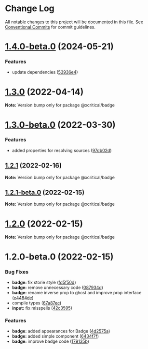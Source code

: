 # Change Log

All notable changes to this project will be documented in this file.
See [Conventional Commits](https://conventionalcommits.org) for commit guidelines.

# [1.4.0-beta.0](https://github.com/xcritical-software/xc-front-kit/compare/@xcritical/badge@1.3.0...@xcritical/badge@1.4.0-beta.0) (2024-05-21)

### Features

- update dependencies ([53936e4](https://github.com/xcritical-software/xc-front-kit/commit/53936e4a6e0d31fd977829525117525cb977a970))

# [1.3.0](https://github.com/xcritical-software/xc-front-kit/compare/@xcritical/badge@1.3.0-beta.0...@xcritical/badge@1.3.0) (2022-04-14)

**Note:** Version bump only for package @xcritical/badge

# [1.3.0-beta.0](https://github.com/xcritical-software/xc-front-kit/compare/@xcritical/badge@1.2.1...@xcritical/badge@1.3.0-beta.0) (2022-03-30)

### Features

- added properties for resolving sources ([97db02d](https://github.com/xcritical-software/xc-front-kit/commit/97db02d3db87f45c151befbdb3d6e43f44d66997))

## [1.2.1](https://github.com/xcritical-software/xc-front-kit/compare/@xcritical/badge@1.2.1-beta.0...@xcritical/badge@1.2.1) (2022-02-16)

**Note:** Version bump only for package @xcritical/badge

## [1.2.1-beta.0](https://github.com/xcritical-software/xc-front-kit/compare/@xcritical/badge@1.2.0...@xcritical/badge@1.2.1-beta.0) (2022-02-15)

**Note:** Version bump only for package @xcritical/badge

# [1.2.0](https://github.com/xcritical-software/xc-front-kit/compare/@xcritical/badge@1.2.0-beta.0...@xcritical/badge@1.2.0) (2022-02-15)

**Note:** Version bump only for package @xcritical/badge

# 1.2.0-beta.0 (2022-02-15)

### Bug Fixes

- **badge:** fix storie style ([fd5f50d](https://github.com/xcritical-software/xc-front-kit/commit/fd5f50d77947462d831c336f211d1b750129dae3))
- **badge:** remove unnecessary code ([087934d](https://github.com/xcritical-software/xc-front-kit/commit/087934dd8b324a9c95db0e894d9a81f8a2e5eafd))
- **badge:** rename inverse prop to ghost and improve prop interface ([e4484de](https://github.com/xcritical-software/xc-front-kit/commit/e4484de090b5bd6bb52286db4ef6778b2456b9bb))
- compile types ([67a87ec](https://github.com/xcritical-software/xc-front-kit/commit/67a87ecdec159e9f613a0836ee4189c508ef7f7e))
- **input:** fix misspells ([42c3595](https://github.com/xcritical-software/xc-front-kit/commit/42c359554103533c51a73e66609ec7ad5d934ec8))

### Features

- **badge:** added appearances for Badge ([4d2575a](https://github.com/xcritical-software/xc-front-kit/commit/4d2575a9b157292f75e61498d96495b3b558bdfa))
- **badge:** added simple component ([6434f7f](https://github.com/xcritical-software/xc-front-kit/commit/6434f7fc432be13e857b62fe9e9d59006d0db96d))
- **badge:** improve badge code ([179135b](https://github.com/xcritical-software/xc-front-kit/commit/179135bcf07f8b0ee9011b67915d017fbe893d2b))
